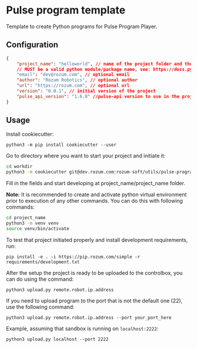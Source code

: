 # Pulse program template

Template to create Python programs for Pulse Program Player.

## Configuration
```json
{
    "project_name": "helloworld", // name of the project folder and the package inside.
    // MUST be a valid python module/package name, see: https://docs.python-guide.org/writing/structure/#modules 
    "email": "dev@rozum.com", // optional email
    "author": "Rozum Robotics", // optional author
    "url": "https://rozum.com", // optional url
    "version": "0.0.1", // initial version of the project
    "pulse_api_version": "1.6.0" //pulse-api version to use in the project
}
```

## Usage

Install cookiecutter:

`python3 -m pip install cookiecutter --user`

Go to directory where you want to start your project and initiate it:

```bash
cd workdir
python3 -m cookiecutter git@dev.rozum.com:rozum-soft/utils/pulse-program-template.git
```

Fill in the fields and start developing at project_name/project_name folder.

**Note:** It is recommended to create and activate python virtual environment
prior to execution of any other commands.
You can do this with following commands:

```bash
cd project_name
python3 -m venv venv
source venv/bin/activate
```

To test that project initiated properly and install development requirements, run:

`pip install -e . -i https://pip.rozum.com/simple -r requirements/development.txt`

After the setup the project is ready to be uploaded to the controlbox,
you can do using the command:

`python3 upload.py remote.robot.ip.address`

If you need to upload program to the port that is not the default one (22),
use the following command:

`python3 upload.py remote.robot.ip.address --port your_port_here`

Example, assuming that sandbox is running on `localhost:2222`:

`python3 upload.py localhost --port 2222`
